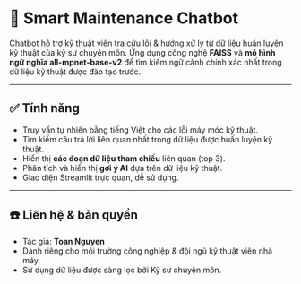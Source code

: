 
# 🤖 Smart Maintenance Chatbot

Chatbot hỗ trợ kỹ thuật viên tra cứu lỗi & hướng xử lý từ dữ liệu huấn luyện kỹ thuật của kỹ sư chuyên môn. Ứng dụng công nghệ **FAISS** và **mô hình ngữ nghĩa all-mpnet-base-v2** để tìm kiếm ngữ cảnh chính xác nhất trong dữ liệu kỹ thuật được đào tạo trước.

---

## ✅ Tính năng

- Truy vấn tự nhiên bằng tiếng Việt cho các lỗi máy móc kỹ thuật.
- Tìm kiếm câu trả lời liên quan nhất trong dữ liệu được huấn luyện kỹ thuật.
- Hiển thị **các đoạn dữ liệu tham chiếu** liên quan (top 3).
- Phân tích và hiển thị **gợi ý AI** dựa trên dữ liệu kỹ thuật.
- Giao diện Streamlit trực quan, dễ sử dụng.

---

## ☎️ Liên hệ & bản quyền

- Tác giả: **Toan Nguyen**
- Dành riêng cho môi trường công nghiệp & đội ngũ kỹ thuật viên nhà máy.
- Sử dụng dữ liệu được sàng lọc bởi Kỹ sư chuyên môn.
